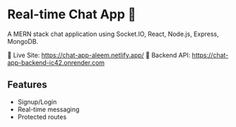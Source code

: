 # Real-time Chat App 💬
A MERN stack chat application using Socket.IO, React, Node.js, Express, MongoDB.

🔗 Live Site: https://chat-app-aleem.netlify.app/
🔗 Backend API: https://chat-app-backend-ic42.onrender.com

## Features
- Signup/Login
- Real-time messaging
- Protected routes
